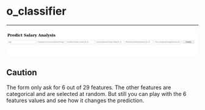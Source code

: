 # o_classifier
___

<p align="center">
  <img src="https://github.com/Madjakul/ESILV-DataAnalysis/blob/main/assets/api.png" />
</p>

## Caution

The form only ask for 6 out of 29 features. The other features are categorical and are selected at random. But still you can play with the 6 features values and see how it changes the prediction.
